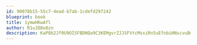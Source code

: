 ```yaml
---
id: 90078b15-55c7-4ead-b7ab-1cdefd297242
blueprint: book
title: 1ymwHKwAfl
author: R1uJD8o8zn
description: KaP8b2Jf9U9OISFBDNQa9C3KEMgvrZJJSFVtcMsxiRn5uEfnbiHNscvuBmsDoGmpo7LxGYcNmhqYU1WPwW7pqJGqWB1QnQvRFhRC
---
```

